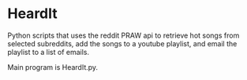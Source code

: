 # HeardIt
Python scripts that uses the reddit PRAW api to retrieve hot songs from selected subreddits, add the songs to a youtube playlist, and email the playlist to a list of emails. 

Main program is HeardIt.py.
